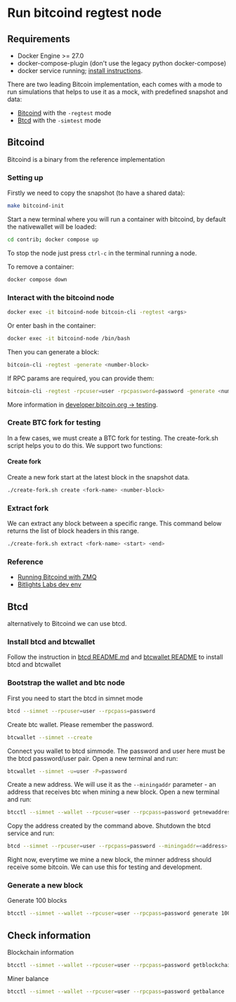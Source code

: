 # Run bitcoind regtest node

## Requirements

- Docker Engine >= 27.0
- docker-compose-plugin (don't use the legacy python docker-compose)
- docker service running; [install instructions](https://docs.docker.com/engine/install/).

There are two leading Bitcoin implementation, each comes with a mode to run simulations that helps to use it
as a mock, with predefined snapshot and data:

- [Bitcoind](https://github.com/bitcoin/bitcoin) with the `-regtest` mode
- [Btcd](https://github.com/btcsuite/btcd) with the `-simtest` mode

## Bitcoind

Bitcoind is a binary from the reference implementation

### Setting up

Firstly we need to copy the snapshot (to have a shared data):

```sh
make bitcoind-init
```

Start a new terminal where you will run a container with bitcoind, by default the nativewallet will be loaded:

```sh
cd contrib; docker compose up
```

To stop the node just press `ctrl-c` in the terminal running a node.

To remove a container:

```sh
docker compose down
```

### Interact with the bitcoind node

```sh
docker exec -it bitcoind-node bitcoin-cli -regtest <args>
```

Or enter bash in the container:

```sh
docker exec -it bitcoind-node /bin/bash
```

Then you can generate a block:

```sh
bitcoin-cli -regtest -generate <number-block>
```

If RPC params are required, you can provide them:

```sh
bitcoin-cli -regtest -rpcuser=user -rpcpassword=password -generate <number-block>
```

More information in [developer.bitcoin.org -> testing](https://developer.bitcoin.org/examples/testing.html).

### Create BTC fork for testing

In a few cases, we must create a BTC fork for testing. The create-fork.sh script helps you to do this. We support two functions:

#### Create fork

Create a new fork start at the latest block in the snapshot data.

```sh
./create-fork.sh create <fork-name> <number-block>
```

### Extract fork

We can extract any block between a specific range. This command below returns the list of block headers in this range.

```sh
./create-fork.sh extract <fork-name> <start> <end>
```

### Reference

- [Running Bitcoind with ZMQ](https://bitcoindev.network/accessing-bitcoins-zeromq-interface/)
- [Bitlights Labs dev env](https://blog.bitlightlabs.com/posts/setup-local-development-env-regtest)

## Btcd

alternatively to Bitcoind we can use btcd.

### Install btcd and btcwallet

Follow the instruction in [btcd README.md](https://github.com/btcsuite/btcd?tab=readme-ov-file#installation)
and [btcwallet README](https://github.com/btcsuite/btcwallet?tab=readme-ov-file#installation-and-updating) to install btcd and btcwallet

### Bootstrap the wallet and btc node

First you need to start the btcd in simnet mode

```bash
btcd --simnet --rpcuser=user --rpcpass=password
```

Create btc wallet. Please remember the password.

```bash
btcwallet --simnet --create
```

Connect you wallet to btcd simmode. The password and user here must be the btcd password/user pair.
Open a new terminal and run:

```bash
btcwallet --simnet -u=user -P=password
```

Create a new address. We will use it as the `--miningaddr` parameter - an address that receives btc when mining a new block.
Open a new terminal and run:

```bash
btcctl --simnet --wallet --rpcuser=user --rpcpass=password getnewaddress
```

Copy the address created by the command above. Shutdown the btcd service and run:

```bash
btcd --simnet --rpcuser=user --rpcpass=password --miningaddr=<address>
```

Right now, everytime we mine a new block, the minner address should receive some bitcoin.
We can use this for testing and development.

### Generate a new block

Generate 100 blocks

```bash
btcctl --simnet --wallet --rpcuser=user --rpcpass=password generate 100
```

## Check information

Blockchain information

```bash
btcctl --simnet --wallet --rpcuser=user --rpcpass=password getblockchaininfo
```

Miner balance

```bash
btcctl --simnet --wallet --rpcuser=user --rpcpass=password getbalance
```
